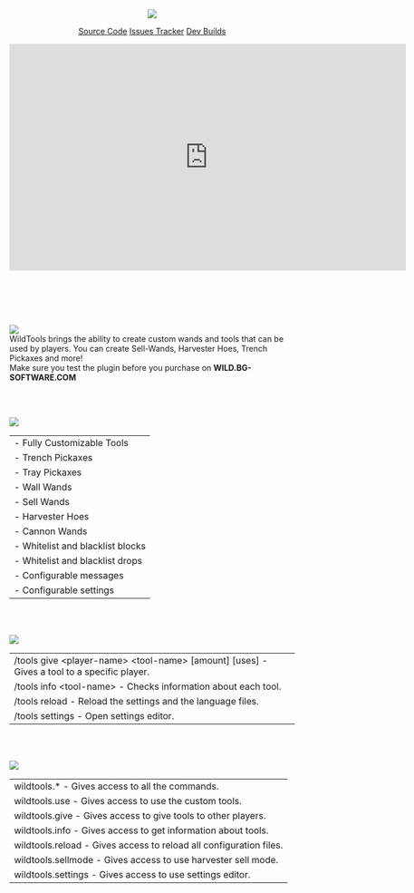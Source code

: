 <center>
<img src="./images/wildtools-logo.png" />

<a href="https://github.com/OmerBenGera/WildTools/" target="_blank" rel="noopener noreferrer" class="purchase" id="wt-purchase">Source Code</a>
<a href="https://github.com/OmerBenGera/WildTools/issues" target="_blank" rel="noopener noreferrer" class="purchase" id="wt-purchase">Issues Tracker</a>
<a href="https://hub.bg-software.com/job/WildTools/" target="_blank" rel="noopener noreferrer" class="purchase" id="wt-purchase">Dev Builds</a>

<iframe class="showcase" src="https://www.youtube.com/embed/703E9BzrZF4" allowfullscreen="" width="700" height="400" frameborder="0"></iframe>
</center>

<br><br><br><br>

<img src="./images/wt-description.png" id="description" /><br>
WildTools brings the ability to create custom wands and tools that can be used by players. You can create Sell-Wands, Harvester Hoes, Trench Pickaxes and more!<br>
Make sure you test the plugin before you purchase on **WILD.BG-SOFTWARE.COM**

<br><br>

<img src="./images/wt-features.png" id="features" /><br>
<div class="clean-table offset-table">

|                                  |
|----------------------------------|
| - Fully Customizable Tools       |
| - Trench Pickaxes                |
| - Tray Pickaxes                  |
| - Wall Wands                     |
| - Sell Wands                     |
| - Harvester Hoes                 |
| - Cannon Wands                   |
| - Whitelist and blacklist blocks |
| - Whitelist and blacklist drops  |
| - Configurable messages          |
| - Configurable settings          |
</div>

<br><br>

<img src="./images/wt-commands.png" id="commands" /><br>
<div class="clean-table offset-table">

|                                                                                                    |
|----------------------------------------------------------------------------------------------------|
| /tools give &#60;player-name> &#60;tool-name> [amount] [uses] - Gives a tool to a specific player. |
| /tools info &#60;tool-name> - Checks information about each tool.                                  |
| /tools reload - Reload the settings and the language files.                                        |
| /tools settings - Open settings editor.                                                            |
</div>

<br><br>

<img src="./images/wt-permissions.png" id="permissions" /><br>
<div class="clean-table offset-table">

|                                                                    |
|--------------------------------------------------------------------|
| wildtools.* - Gives access to all the commands.                    |
| wildtools.use - Gives access to use the custom tools.              |
| wildtools.give - Gives access to give tools to other players.      |
| wildtools.info - Gives access to get information about tools.      |
| wildtools.reload - Gives access to reload all configuration files. |
| wildtools.sellmode - Gives access to use harvester sell mode.      |
| wildtools.settings - Gives access to use settings editor.          |
</div>
